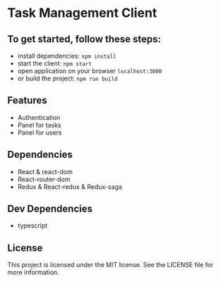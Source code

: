 # Task Management Client

## To get started, follow these steps:

- install dependencies: `npm install`
- start the client: `npm start`
- open application on your browser `localhost:3000`
- or build the project: `npm run build`

## Features

- Authentication
- Panel for tasks
- Panel for users

## Dependencies

- React & react-dom
- React-router-dom
- Redux & React-redux & Redux-saga

## Dev Dependencies

- typescript

## License

This project is licensed under the MIT license. See the LICENSE file for more information.
